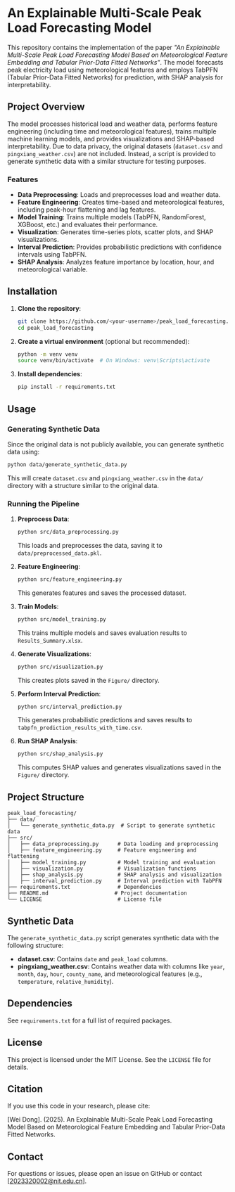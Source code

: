 # An Explainable Multi-Scale Peak Load Forecasting Model

This repository contains the implementation of the paper *"An Explainable Multi-Scale Peak Load Forecasting Model Based on Meteorological Feature Embedding and Tabular Prior-Data Fitted Networks"*. The model forecasts peak electricity load using meteorological features and employs TabPFN (Tabular Prior-Data Fitted Networks) for prediction, with SHAP analysis for interpretability.

## Project Overview

The model processes historical load and weather data, performs feature engineering (including time and meteorological features), trains multiple machine learning models, and provides visualizations and SHAP-based interpretability. Due to data privacy, the original datasets (`dataset.csv` and `pingxiang_weather.csv`) are not included. Instead, a script is provided to generate synthetic data with a similar structure for testing purposes.

### Features
- **Data Preprocessing**: Loads and preprocesses load and weather data.
- **Feature Engineering**: Creates time-based and meteorological features, including peak-hour flattening and lag features.
- **Model Training**: Trains multiple models (TabPFN, RandomForest, XGBoost, etc.) and evaluates their performance.
- **Visualization**: Generates time-series plots, scatter plots, and SHAP visualizations.
- **Interval Prediction**: Provides probabilistic predictions with confidence intervals using TabPFN.
- **SHAP Analysis**: Analyzes feature importance by location, hour, and meteorological variable.

## Installation

1. **Clone the repository**:
   ```bash
   git clone https://github.com/<your-username>/peak_load_forecasting.git
   cd peak_load_forecasting
   ```

2. **Create a virtual environment** (optional but recommended):
   ```bash
   python -m venv venv
   source venv/bin/activate  # On Windows: venv\Scripts\activate
   ```

3. **Install dependencies**:
   ```bash
   pip install -r requirements.txt
   ```

## Usage

### Generating Synthetic Data
Since the original data is not publicly available, you can generate synthetic data using:

```bash
python data/generate_synthetic_data.py
```

This will create `dataset.csv` and `pingxiang_weather.csv` in the `data/` directory with a structure similar to the original data.

### Running the Pipeline
1. **Preprocess Data**:
   ```bash
   python src/data_preprocessing.py
   ```
   This loads and preprocesses the data, saving it to `data/preprocessed_data.pkl`.

2. **Feature Engineering**:
   ```bash
   python src/feature_engineering.py
   ```
   This generates features and saves the processed dataset.

3. **Train Models**:
   ```bash
   python src/model_training.py
   ```
   This trains multiple models and saves evaluation results to `Results_Summary.xlsx`.

4. **Generate Visualizations**:
   ```bash
   python src/visualization.py
   ```
   This creates plots saved in the `Figure/` directory.

5. **Perform Interval Prediction**:
   ```bash
   python src/interval_prediction.py
   ```
   This generates probabilistic predictions and saves results to `tabpfn_prediction_results_with_time.csv`.

6. **Run SHAP Analysis**:
   ```bash
   python src/shap_analysis.py
   ```
   This computes SHAP values and generates visualizations saved in the `Figure/` directory.

## Project Structure

```
peak_load_forecasting/
├── data/
│   └── generate_synthetic_data.py  # Script to generate synthetic data
├── src/
│   ├── data_preprocessing.py      # Data loading and preprocessing
│   ├── feature_engineering.py     # Feature engineering and flattening
│   ├── model_training.py          # Model training and evaluation
│   ├── visualization.py           # Visualization functions
│   ├── shap_analysis.py           # SHAP analysis and visualization
│   ├── interval_prediction.py     # Interval prediction with TabPFN
├── requirements.txt               # Dependencies
├── README.md                     # Project documentation
└── LICENSE                        # License file
```

## Synthetic Data
The `generate_synthetic_data.py` script generates synthetic data with the following structure:
- **dataset.csv**: Contains `date` and `peak_load` columns.
- **pingxiang_weather.csv**: Contains weather data with columns like `year`, `month`, `day`, `hour`, `county_name`, and meteorological features (e.g., `temperature`, `relative_humidity`).

## Dependencies
See `requirements.txt` for a full list of required packages.

## License
This project is licensed under the MIT License. See the `LICENSE` file for details.

## Citation
If you use this code in your research, please cite:

[Wei Dong]. (2025). An Explainable Multi-Scale Peak Load Forecasting Model Based on Meteorological Feature Embedding and Tabular Prior-Data Fitted Networks.

## Contact
For questions or issues, please open an issue on GitHub or contact [2023320002@nit.edu.cn].